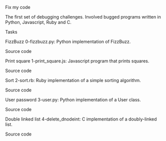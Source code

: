 Fix my code

The first set of debugging challenges. Involved bugged programs written in Python, Javascript, Ruby and C.

Tasks

FizzBuzz
0-fizzbuzz.py: Python implementation of FizzBuzz.

Source code

Print square
1-print_square.js: Javascript program that prints squares.

Source code

Sort
2-sort.rb: Ruby implementation of a simple sorting algorithm.

Source code

User password
3-user.py: Python implementation of a User class.

Source code

Double linked list
4-delete_dnodeint: C implementation of a doubly-linked list.

Source code
